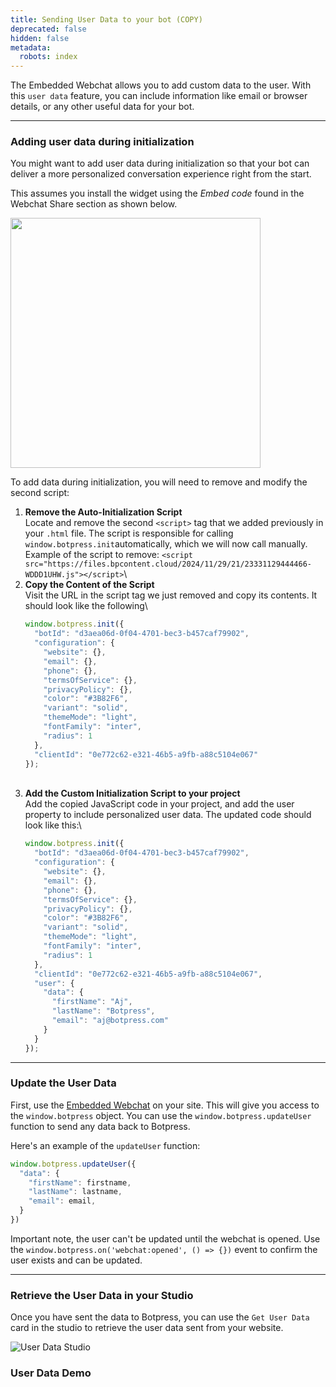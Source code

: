 ```yaml
---
title: Sending User Data to your bot (COPY)
deprecated: false
hidden: false
metadata:
  robots: index
---
```

The Embedded Webchat allows you to add custom data to the user. With this `user data` feature, you can include information like email or browser details, or any other useful data for your bot.

***

### Adding user data during initialization

You might want to add user data during initialization so that your bot can deliver a more personalized conversation experience right from the start. 

This assumes you install the widget using the *Embed code* found in the Webchat Share section as shown below.

<Image align="center" width="400px" src="https://files.readme.io/9c32280b4d18ba913d93ad0487908eb5f307abda353faec4a4b715575561e1d5-image.png" />

To add data during initialization, you will need to remove and modify the second script:

1. **Remove the Auto-Initialization Script**\
   Locate and remove the second `<script>` tag that we added previously in your `.html` file. The script is responsible for calling `window.botpress.init`automatically, which we will now call manually.\
   Example of the script to remove: `<script src="https://files.bpcontent.cloud/2024/11/29/21/23331129444466-WDDD1UHW.js"></script>`\ <br />
2. **Copy the Content of the Script**\
   Visit the URL in the script tag we just removed and copy its contents. It should look like the following\ <br />
   ```javascript
   window.botpress.init({
     "botId": "d3aea06d-0f04-4701-bec3-b457caf79902",
     "configuration": {
       "website": {},
       "email": {},
       "phone": {},
       "termsOfService": {},
       "privacyPolicy": {},
       "color": "#3B82F6",
       "variant": "solid",
       "themeMode": "light",
       "fontFamily": "inter",
       "radius": 1
     },
     "clientId": "0e772c62-e321-46b5-a9fb-a88c5104e067"
   });
   ```
   <br />
3. **Add the Custom Initialization Script to your project**\
   Add the copied JavaScript code in your project, and add the user property to include personalized user data. The updated code should look like this:\ <br />
   ```javascript
   window.botpress.init({
     "botId": "d3aea06d-0f04-4701-bec3-b457caf79902",
     "configuration": {
       "website": {},
       "email": {},
       "phone": {},
       "termsOfService": {},
       "privacyPolicy": {},
       "color": "#3B82F6",
       "variant": "solid",
       "themeMode": "light",
       "fontFamily": "inter",
       "radius": 1
     },
     "clientId": "0e772c62-e321-46b5-a9fb-a88c5104e067",
     "user": {
       "data": {
         "firstName": "Aj",
         "lastName": "Botpress",
         "email": "aj@botpress.com"
       }
     }
   });
   ```

***

### Update the User Data

First, use the [Embedded Webchat](/docs/embedded-webchat) on your site. This will give you access to the `window.botpress` object. You can use the `window.botpress.updateUser` function to send any data back to Botpress.

Here's an example of the `updateUser` function:

```javascript
window.botpress.updateUser({
  "data": {
    "firstName": firstname,
    "lastName": lastname,
    "email": email,
  }
})
```

Important note, the user can't be updated until the webchat is opened. Use the `window.botpress.on('webchat:opened', () => {})` event to confirm the user exists and can be updated.

***

### Retrieve the User Data in your Studio

Once you have sent the data to Botpress, you can use the `Get User Data` card in the studio to retrieve the user data sent from your website.

![User Data Studio](https://files.readme.io/d0f3cadea0c2191665b89c6f51d7ea9e268cc7ac62ea4fcdfba5242e60b99ea4-image.png)

### User Data Demo

<Embed url="https://stackblitz.com/github/botpress/documentation-examples/tree/master/examples/webchat-embed-user-data?embed=1&hideNavigation=1&view=both&file=index.html&ajs_aid=%24device%3A190bbf803c1598-009fa1707e1dbe8-42272e3d-384000-190bbf803c1598" title="iframe" provider="stackblitz.com" href="https://stackblitz.com/github/botpress/documentation-examples/tree/master/examples/webchat-embed-user-data?embed=1&hideNavigation=1&view=both&file=index.html&ajs_aid=%24device%3A190bbf803c1598-009fa1707e1dbe8-42272e3d-384000-190bbf803c1598" typeOfEmbed="iframe" height="500px" width="100%" iframe="true" />